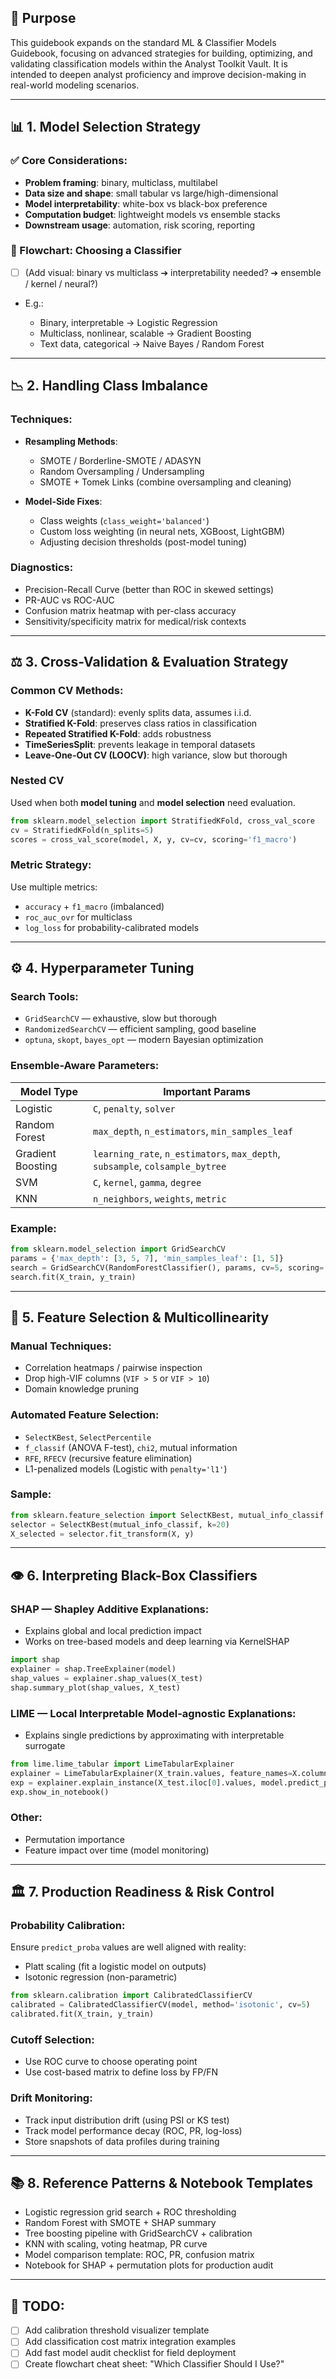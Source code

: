 ## 🌟 Purpose

This guidebook expands on the standard ML & Classifier Models Guidebook, focusing on advanced strategies for building, optimizing, and validating classification models within the Analyst Toolkit Vault. It is intended to deepen analyst proficiency and improve decision-making in real-world modeling scenarios.

---

## 📊 1. Model Selection Strategy

### ✅ Core Considerations:

* **Problem framing**: binary, multiclass, multilabel
* **Data size and shape**: small tabular vs large/high-dimensional
* **Model interpretability**: white-box vs black-box preference
* **Computation budget**: lightweight models vs ensemble stacks
* **Downstream usage**: automation, risk scoring, reporting

### 🎯 Flowchart: Choosing a Classifier

* [ ] (Add visual: binary vs multiclass ➔ interpretability needed? ➔ ensemble / kernel / neural?)
* E.g.:

  * Binary, interpretable → Logistic Regression
  * Multiclass, nonlinear, scalable → Gradient Boosting
  * Text data, categorical → Naive Bayes / Random Forest

---

## 📉 2. Handling Class Imbalance

### Techniques:

* **Resampling Methods**:

  * SMOTE / Borderline-SMOTE / ADASYN
  * Random Oversampling / Undersampling
  * SMOTE + Tomek Links (combine oversampling and cleaning)
* **Model-Side Fixes**:

  * Class weights (`class_weight='balanced'`)
  * Custom loss weighting (in neural nets, XGBoost, LightGBM)
  * Adjusting decision thresholds (post-model tuning)

### Diagnostics:

* Precision-Recall Curve (better than ROC in skewed settings)
* PR-AUC vs ROC-AUC
* Confusion matrix heatmap with per-class accuracy
* Sensitivity/specificity matrix for medical/risk contexts

---

## ⚖️ 3. Cross-Validation & Evaluation Strategy

### Common CV Methods:

* **K-Fold CV** (standard): evenly splits data, assumes i.i.d.
* **Stratified K-Fold**: preserves class ratios in classification
* **Repeated Stratified K-Fold**: adds robustness
* **TimeSeriesSplit**: prevents leakage in temporal datasets
* **Leave-One-Out CV (LOOCV)**: high variance, slow but thorough

### Nested CV

Used when both **model tuning** and **model selection** need evaluation.

```python
from sklearn.model_selection import StratifiedKFold, cross_val_score
cv = StratifiedKFold(n_splits=5)
scores = cross_val_score(model, X, y, cv=cv, scoring='f1_macro')
```

### Metric Strategy:

Use multiple metrics:

* `accuracy` + `f1_macro` (imbalanced)
* `roc_auc_ovr` for multiclass
* `log_loss` for probability-calibrated models

---

## ⚙️ 4. Hyperparameter Tuning

### Search Tools:

* `GridSearchCV` — exhaustive, slow but thorough
* `RandomizedSearchCV` — efficient sampling, good baseline
* `optuna`, `skopt`, `bayes_opt` — modern Bayesian optimization

### Ensemble-Aware Parameters:

| Model Type        | Important Params                                                              |
| ----------------- | ----------------------------------------------------------------------------- |
| Logistic          | `C`, `penalty`, `solver`                                                      |
| Random Forest     | `max_depth`, `n_estimators`, `min_samples_leaf`                               |
| Gradient Boosting | `learning_rate`, `n_estimators`, `max_depth`, `subsample`, `colsample_bytree` |
| SVM               | `C`, `kernel`, `gamma`, `degree`                                              |
| KNN               | `n_neighbors`, `weights`, `metric`                                            |

### Example:

```python
from sklearn.model_selection import GridSearchCV
params = {'max_depth': [3, 5, 7], 'min_samples_leaf': [1, 5]}
search = GridSearchCV(RandomForestClassifier(), params, cv=5, scoring='f1_macro')
search.fit(X_train, y_train)
```

---

## 🔢 5. Feature Selection & Multicollinearity

### Manual Techniques:

* Correlation heatmaps / pairwise inspection
* Drop high-VIF columns (`VIF > 5` or `VIF > 10`)
* Domain knowledge pruning

### Automated Feature Selection:

* `SelectKBest`, `SelectPercentile`
* `f_classif` (ANOVA F-test), `chi2`, mutual information
* `RFE`, `RFECV` (recursive feature elimination)
* L1-penalized models (Logistic with `penalty='l1'`)

### Sample:

```python
from sklearn.feature_selection import SelectKBest, mutual_info_classif
selector = SelectKBest(mutual_info_classif, k=20)
X_selected = selector.fit_transform(X, y)
```

---

## 👁️ 6. Interpreting Black-Box Classifiers

### SHAP — Shapley Additive Explanations:

* Explains global and local prediction impact
* Works on tree-based models and deep learning via KernelSHAP

```python
import shap
explainer = shap.TreeExplainer(model)
shap_values = explainer.shap_values(X_test)
shap.summary_plot(shap_values, X_test)
```

### LIME — Local Interpretable Model-agnostic Explanations:

* Explains single predictions by approximating with interpretable surrogate

```python
from lime.lime_tabular import LimeTabularExplainer
explainer = LimeTabularExplainer(X_train.values, feature_names=X.columns)
exp = explainer.explain_instance(X_test.iloc[0].values, model.predict_proba)
exp.show_in_notebook()
```

### Other:

* Permutation importance
* Feature impact over time (model monitoring)

---

## 🏛️ 7. Production Readiness & Risk Control

### Probability Calibration:

Ensure `predict_proba` values are well aligned with reality:

* Platt scaling (fit a logistic model on outputs)
* Isotonic regression (non-parametric)

```python
from sklearn.calibration import CalibratedClassifierCV
calibrated = CalibratedClassifierCV(model, method='isotonic', cv=5)
calibrated.fit(X_train, y_train)
```

### Cutoff Selection:

* Use ROC curve to choose operating point
* Use cost-based matrix to define loss by FP/FN

### Drift Monitoring:

* Track input distribution drift (using PSI or KS test)
* Track model performance decay (ROC, PR, log-loss)
* Store snapshots of data profiles during training

---

## 📚 8. Reference Patterns & Notebook Templates

* Logistic regression grid search + ROC thresholding
* Random Forest with SMOTE + SHAP summary
* Tree boosting pipeline with GridSearchCV + calibration
* KNN with scaling, voting heatmap, PR curve
* Model comparison template: ROC, PR, confusion matrix
* Notebook for SHAP + permutation plots for production audit

---

## 📅 TODO:

* [ ] Add calibration threshold visualizer template
* [ ] Add classification cost matrix integration examples
* [ ] Add fast model audit checklist for field deployment
* [ ] Create flowchart cheat sheet: "Which Classifier Should I Use?"

